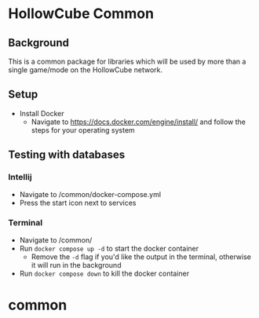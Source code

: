 # HollowCube Common

## Background
This is a common package for libraries which will be used by more than a single game/mode on the HollowCube network. 

## Setup

* Install Docker 
  * Navigate to https://docs.docker.com/engine/install/ and follow the steps for your operating system

## Testing with databases

### Intellij
* Navigate to /common/docker-compose.yml
* Press the start icon next to services

### Terminal
* Navigate to /common/
* Run `docker compose up -d` to start the docker container
  * Remove the `-d` flag if you'd like the output in the terminal, otherwise it will run in the background
* Run `docker compose down` to kill the docker container
# common